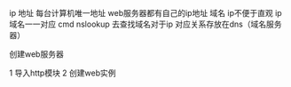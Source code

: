 ip 地址 每台计算机唯一地址  web服务器都有自己的ip地址
域名 ip不便于直观  ip域名一一对应 cmd nslookup 去查找域名对于ip
对应关系存放在dns（域名服务器）

创建web服务器 

1 导入http模块
2 创建web实例